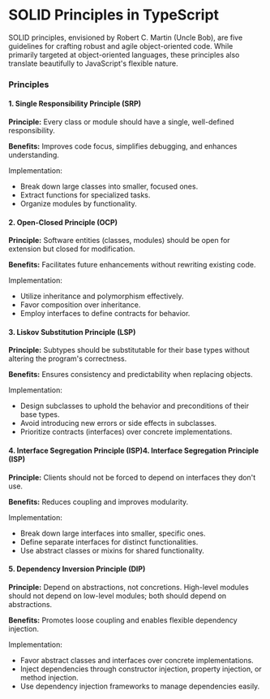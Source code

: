 # SOLID Principles in TypeScript
SOLID principles, envisioned by Robert C. Martin (Uncle Bob), are five guidelines for crafting robust and agile object-oriented code. While primarily targeted at object-oriented languages, these principles also translate beautifully to JavaScript's flexible nature.

### Principles
#### 1. Single Responsibility Principle (SRP)
**Principle:** Every class or module should have a single, well-defined responsibility.

**Benefits:** Improves code focus, simplifies debugging, and enhances understanding.

Implementation:

- Break down large classes into smaller, focused ones.
- Extract functions for specialized tasks.
- Organize modules by functionality.



#### 2. Open-Closed Principle (OCP)
**Principle:** Software entities (classes, modules) should be open for extension but closed for modification.

**Benefits:** Facilitates future enhancements without rewriting existing code.

Implementation:

- Utilize inheritance and polymorphism effectively.
- Favor composition over inheritance.
- Employ interfaces to define contracts for behavior.



#### 3. Liskov Substitution Principle (LSP)
**Principle:** Subtypes should be substitutable for their base types without altering the program's correctness.

**Benefits:** Ensures consistency and predictability when replacing objects.

Implementation:

- Design subclasses to uphold the behavior and preconditions of their base types.
- Avoid introducing new errors or side effects in subclasses.
- Prioritize contracts (interfaces) over concrete implementations.



#### 4. Interface Segregation Principle (ISP)4. Interface Segregation Principle (ISP)
**Principle:** Clients should not be forced to depend on interfaces they don't use.

**Benefits:** Reduces coupling and improves modularity.

Implementation:

- Break down large interfaces into smaller, specific ones.
- Define separate interfaces for distinct functionalities.
- Use abstract classes or mixins for shared functionality.



#### 5. Dependency Inversion Principle (DIP)
**Principle:** Depend on abstractions, not concretions. High-level modules should not depend on low-level modules; both should depend on abstractions.

**Benefits:** Promotes loose coupling and enables flexible dependency injection.

Implementation:

- Favor abstract classes and interfaces over concrete implementations.
- Inject dependencies through constructor injection, property injection, or method injection.
- Use dependency injection frameworks to manage dependencies easily.
